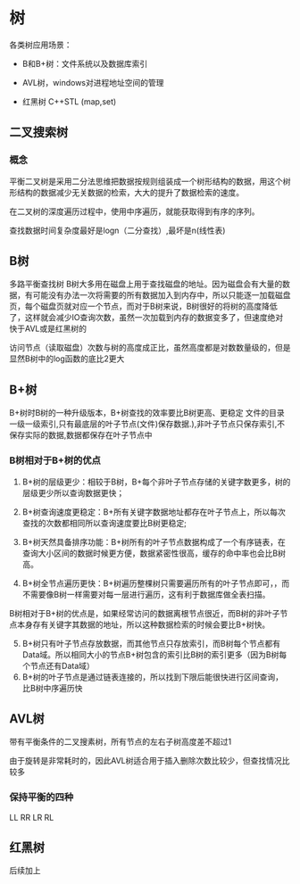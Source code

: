 # 树

各类树应用场景：

- B和B+树：文件系统以及数据库索引

- AVL树，windows对进程地址空间的管理

- 红黑树 C++STL (map,set)

## 二叉搜索树

### 概念
平衡二叉树是采用二分法思维把数据按规则组装成一个树形结构的数据，用这个树形结构的数据减少无关数据的检索，大大的提升了数据检索的速度。

在二叉树的深度遍历过程中，使用中序遍历，就能获取得到有序的序列。

查找数据时间复杂度最好是logn（二分查找）,最坏是n(线性表)


## B树
多路平衡查找树
B树大多用在磁盘上用于查找磁盘的地址。因为磁盘会有大量的数据，有可能没有办法一次将需要的所有数据加入到内存中，所以只能逐一加载磁盘页，每个磁盘页就对应一个节点，而对于B树来说，B树很好的将树的高度降低了，这样就会减少IO查询次数，虽然一次加载到内存的数据变多了，但速度绝对快于AVL或是红黑树的

访问节点（读取磁盘）次数与树的高度成正比，虽然高度都是对数数量级的，但是显然B树中的log函数的底比2更大
## B+树
B+树时B树的一种升级版本，B+树查找的效率要比B树更高、更稳定
文件的目录一级一级索引,只有最底层的叶子节点(文件)保存数据.),非叶子节点只保存索引,不保存实际的数据,数据都保存在叶子节点中

### B树相对于B+树的优点

1. B+树的层级更少：相较于B树，B+每个非叶子节点存储的关键字数更多，树的层级更少所以查询数据更快；

2. B+树查询速度更稳定：B+所有关键字数据地址都存在叶子节点上，所以每次查找的次数都相同所以查询速度要比B树更稳定;

3. B+树天然具备排序功能：B+树所有的叶子节点数据构成了一个有序链表，在查询大小区间的数据时候更方便，数据紧密性很高，缓存的命中率也会比B树高。

4. B+树全节点遍历更快：B+树遍历整棵树只需要遍历所有的叶子节点即可，，而不需要像B树一样需要对每一层进行遍历，这有利于数据库做全表扫描。

B树相对于B+树的优点是，如果经常访问的数据离根节点很近，而B树的非叶子节点本身存有关键字其数据的地址，所以这种数据检索的时候会要比B+树快。

5. B+树只有叶子节点存放数据，而其他节点只存放索引，而B树每个节点都有Data域。所以相同大小的节点B+树包含的索引比B树的索引更多（因为B树每个节点还有Data域）
6. B+树的叶子节点是通过链表连接的，所以找到下限后能很快进行区间查询，比B树中序遍历快
## AVL树
带有平衡条件的二叉搜素树，所有节点的左右子树高度差不超过1

由于旋转是非常耗时的，因此AVL树适合用于插入删除次数比较少，但查找情况比较多

### 保持平衡的四种
LL
RR
LR
RL

## 红黑树

后续加上